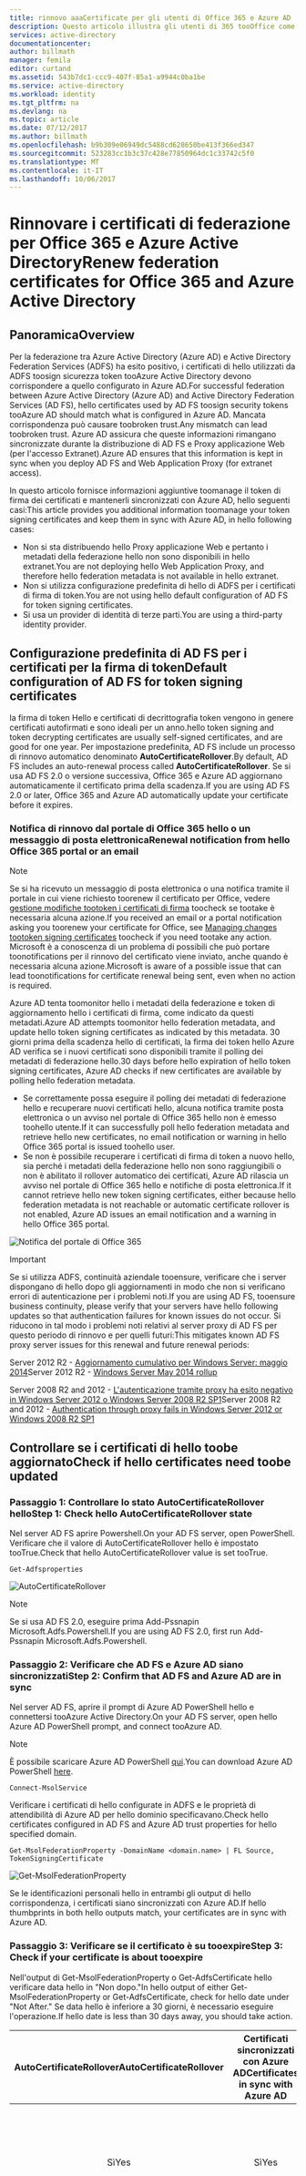 ```yaml
---
title: rinnovo aaaCertificate per gli utenti di Office 365 e Azure AD | Documenti Microsoft
description: Questo articolo illustra gli utenti di 365 tooOffice come tooresolve problemi con messaggi di posta elettronica informarli riguardo rinnovare un certificato.
services: active-directory
documentationcenter: 
author: billmath
manager: femila
editor: curtand
ms.assetid: 543b7dc1-ccc9-407f-85a1-a9944c0ba1be
ms.service: active-directory
ms.workload: identity
ms.tgt_pltfrm: na
ms.devlang: na
ms.topic: article
ms.date: 07/12/2017
ms.author: billmath
ms.openlocfilehash: b9b309e06949dc5488cd628650be413f366ed347
ms.sourcegitcommit: 523283cc1b3c37c428e77850964dc1c33742c5f0
ms.translationtype: MT
ms.contentlocale: it-IT
ms.lasthandoff: 10/06/2017
---
```

# <a name="renew-federation-certificates-for-office-365-and-azure-active-directory"></a><span data-ttu-id="60e2d-103">Rinnovare i certificati di federazione per Office 365 e Azure Active Directory</span><span class="sxs-lookup"><span data-stu-id="60e2d-103">Renew federation certificates for Office 365 and Azure Active Directory</span></span>
## <a name="overview"></a><span data-ttu-id="60e2d-104">Panoramica</span><span class="sxs-lookup"><span data-stu-id="60e2d-104">Overview</span></span>
<span data-ttu-id="60e2d-105">Per la federazione tra Azure Active Directory (Azure AD) e Active Directory Federation Services (ADFS) ha esito positivo, i certificati di hello utilizzati da ADFS toosign sicurezza token tooAzure Active Directory devono corrispondere a quello configurato in Azure AD.</span><span class="sxs-lookup"><span data-stu-id="60e2d-105">For successful federation between Azure Active Directory (Azure AD) and Active Directory Federation Services (AD FS), hello certificates used by AD FS toosign security tokens tooAzure AD should match what is configured in Azure AD.</span></span> <span data-ttu-id="60e2d-106">Mancata corrispondenza può causare toobroken trust.</span><span class="sxs-lookup"><span data-stu-id="60e2d-106">Any mismatch can lead toobroken trust.</span></span> <span data-ttu-id="60e2d-107">Azure AD assicura che queste informazioni rimangano sincronizzate durante la distribuzione di AD FS e Proxy applicazione Web (per l'accesso Extranet).</span><span class="sxs-lookup"><span data-stu-id="60e2d-107">Azure AD ensures that this information is kept in sync when you deploy AD FS and Web Application Proxy (for extranet access).</span></span>

<span data-ttu-id="60e2d-108">In questo articolo fornisce informazioni aggiuntive toomanage il token di firma dei certificati e mantenerli sincronizzati con Azure AD, hello seguenti casi:</span><span class="sxs-lookup"><span data-stu-id="60e2d-108">This article provides you additional information toomanage your token signing certificates and keep them in sync with Azure AD, in hello following cases:</span></span>

* <span data-ttu-id="60e2d-109">Non si sta distribuendo hello Proxy applicazione Web e pertanto i metadati della federazione hello non sono disponibili in hello extranet.</span><span class="sxs-lookup"><span data-stu-id="60e2d-109">You are not deploying hello Web Application Proxy, and therefore hello federation metadata is not available in hello extranet.</span></span>
* <span data-ttu-id="60e2d-110">Non si utilizza configurazione predefinita di hello di ADFS per i certificati di firma di token.</span><span class="sxs-lookup"><span data-stu-id="60e2d-110">You are not using hello default configuration of AD FS for token signing certificates.</span></span>
* <span data-ttu-id="60e2d-111">Si usa un provider di identità di terze parti.</span><span class="sxs-lookup"><span data-stu-id="60e2d-111">You are using a third-party identity provider.</span></span>

## <a name="default-configuration-of-ad-fs-for-token-signing-certificates"></a><span data-ttu-id="60e2d-112">Configurazione predefinita di AD FS per i certificati per la firma di token</span><span class="sxs-lookup"><span data-stu-id="60e2d-112">Default configuration of AD FS for token signing certificates</span></span>
<span data-ttu-id="60e2d-113">la firma di token Hello e certificati di decrittografia token vengono in genere certificati autofirmati e sono ideali per un anno.</span><span class="sxs-lookup"><span data-stu-id="60e2d-113">hello token signing and token decrypting certificates are usually self-signed certificates, and are good for one year.</span></span> <span data-ttu-id="60e2d-114">Per impostazione predefinita, AD FS include un processo di rinnovo automatico denominato **AutoCertificateRollover**.</span><span class="sxs-lookup"><span data-stu-id="60e2d-114">By default, AD FS includes an auto-renewal process called **AutoCertificateRollover**.</span></span> <span data-ttu-id="60e2d-115">Se si usa AD FS 2.0 o versione successiva, Office 365 e Azure AD aggiornano automaticamente il certificato prima della scadenza.</span><span class="sxs-lookup"><span data-stu-id="60e2d-115">If you are using AD FS 2.0 or later, Office 365 and Azure AD automatically update your certificate before it expires.</span></span>

### <a name="renewal-notification-from-hello-office-365-portal-or-an-email"></a><span data-ttu-id="60e2d-116">Notifica di rinnovo dal portale di Office 365 hello o un messaggio di posta elettronica</span><span class="sxs-lookup"><span data-stu-id="60e2d-116">Renewal notification from hello Office 365 portal or an email</span></span>
> [!NOTE]
> <span data-ttu-id="60e2d-117">Se si ha ricevuto un messaggio di posta elettronica o una notifica tramite il portale in cui viene richiesto toorenew il certificato per Office, vedere [gestione modifiche tootoken i certificati di firma](#managecerts) toocheck se tootake è necessaria alcuna azione.</span><span class="sxs-lookup"><span data-stu-id="60e2d-117">If you received an email or a portal notification asking you toorenew your certificate for Office, see [Managing changes tootoken signing certificates](#managecerts) toocheck if you need tootake any action.</span></span> <span data-ttu-id="60e2d-118">Microsoft è a conoscenza di un problema di possibili che può portare toonotifications per il rinnovo del certificato viene inviato, anche quando è necessaria alcuna azione.</span><span class="sxs-lookup"><span data-stu-id="60e2d-118">Microsoft is aware of a possible issue that can lead toonotifications for certificate renewal being sent, even when no action is required.</span></span>
>
>

<span data-ttu-id="60e2d-119">Azure AD tenta toomonitor hello i metadati della federazione e token di aggiornamento hello i certificati di firma, come indicato da questi metadati.</span><span class="sxs-lookup"><span data-stu-id="60e2d-119">Azure AD attempts toomonitor hello federation metadata, and update hello token signing certificates as indicated by this metadata.</span></span> <span data-ttu-id="60e2d-120">30 giorni prima della scadenza hello di certificati, la firma dei token hello Azure AD verifica se i nuovi certificati sono disponibili tramite il polling dei metadati di federazione hello.</span><span class="sxs-lookup"><span data-stu-id="60e2d-120">30 days before hello expiration of hello token signing certificates, Azure AD checks if new certificates are available by polling hello federation metadata.</span></span>

* <span data-ttu-id="60e2d-121">Se correttamente possa eseguire il polling dei metadati di federazione hello e recuperare nuovi certificati hello, alcuna notifica tramite posta elettronica o un avviso nel portale di Office 365 hello non è emesso toohello utente.</span><span class="sxs-lookup"><span data-stu-id="60e2d-121">If it can successfully poll hello federation metadata and retrieve hello new certificates, no email notification or warning in hello Office 365 portal is issued toohello user.</span></span>
* <span data-ttu-id="60e2d-122">Se non è possibile recuperare i certificati di firma di token a nuovo hello, sia perché i metadati della federazione hello non sono raggiungibili o non è abilitato il rollover automatico dei certificati, Azure AD rilascia un avviso nel portale di Office 365 hello e notifiche di posta elettronica.</span><span class="sxs-lookup"><span data-stu-id="60e2d-122">If it cannot retrieve hello new token signing certificates, either because hello federation metadata is not reachable or automatic certificate rollover is not enabled, Azure AD issues an email notification and a warning in hello Office 365 portal.</span></span>

![Notifica del portale di Office 365](./media/active-directory-aadconnect-o365-certs/notification.png)

> [!IMPORTANT]
> <span data-ttu-id="60e2d-124">Se si utilizza ADFS, continuità aziendale tooensure, verificare che i server dispongano di hello dopo gli aggiornamenti in modo che non si verificano errori di autenticazione per i problemi noti.</span><span class="sxs-lookup"><span data-stu-id="60e2d-124">If you are using AD FS, tooensure business continuity, please verify that your servers have hello following updates so that authentication failures for known issues do not occur.</span></span> <span data-ttu-id="60e2d-125">Si riducono in tal modo i problemi noti relativi al server proxy di AD FS per questo periodo di rinnovo e per quelli futuri:</span><span class="sxs-lookup"><span data-stu-id="60e2d-125">This mitigates known AD FS proxy server issues for this renewal and future renewal periods:</span></span>
>
> <span data-ttu-id="60e2d-126">Server 2012 R2 - [Aggiornamento cumulativo per Windows Server: maggio 2014](http://support.microsoft.com/kb/2955164)</span><span class="sxs-lookup"><span data-stu-id="60e2d-126">Server 2012 R2 - [Windows Server May 2014 rollup](http://support.microsoft.com/kb/2955164)</span></span>
>
> <span data-ttu-id="60e2d-127">Server 2008 R2 and 2012 - [L'autenticazione tramite proxy ha esito negativo in Windows Server 2012 o Windows Server 2008 R2 SP1](http://support.microsoft.com/kb/3094446)</span><span class="sxs-lookup"><span data-stu-id="60e2d-127">Server 2008 R2 and 2012 - [Authentication through proxy fails in Windows Server 2012 or Windows 2008 R2 SP1](http://support.microsoft.com/kb/3094446)</span></span>
>
>

## <span data-ttu-id="60e2d-128">Controllare se i certificati di hello toobe aggiornato<a name="managecerts"></a></span><span class="sxs-lookup"><span data-stu-id="60e2d-128">Check if hello certificates need toobe updated <a name="managecerts"></a></span></span>
### <a name="step-1-check-hello-autocertificaterollover-state"></a><span data-ttu-id="60e2d-129">Passaggio 1: Controllare lo stato AutoCertificateRollover hello</span><span class="sxs-lookup"><span data-stu-id="60e2d-129">Step 1: Check hello AutoCertificateRollover state</span></span>
<span data-ttu-id="60e2d-130">Nel server AD FS aprire Powershell.</span><span class="sxs-lookup"><span data-stu-id="60e2d-130">On your AD FS server, open PowerShell.</span></span> <span data-ttu-id="60e2d-131">Verificare che il valore di AutoCertificateRollover hello è impostato tooTrue.</span><span class="sxs-lookup"><span data-stu-id="60e2d-131">Check that hello AutoCertificateRollover value is set tooTrue.</span></span>

    Get-Adfsproperties

![AutoCertificateRollover](./media/active-directory-aadconnect-o365-certs/autocertrollover.png)

>[!NOTE] 
><span data-ttu-id="60e2d-133">Se si usa AD FS 2.0, eseguire prima Add-Pssnapin Microsoft.Adfs.Powershell.</span><span class="sxs-lookup"><span data-stu-id="60e2d-133">If you are using AD FS 2.0, first run Add-Pssnapin Microsoft.Adfs.Powershell.</span></span>

### <a name="step-2-confirm-that-ad-fs-and-azure-ad-are-in-sync"></a><span data-ttu-id="60e2d-134">Passaggio 2: Verificare che AD FS e Azure AD siano sincronizzati</span><span class="sxs-lookup"><span data-stu-id="60e2d-134">Step 2: Confirm that AD FS and Azure AD are in sync</span></span>
<span data-ttu-id="60e2d-135">Nel server AD FS, aprire il prompt di Azure AD PowerShell hello e connettersi tooAzure Active Directory.</span><span class="sxs-lookup"><span data-stu-id="60e2d-135">On your AD FS server, open hello Azure AD PowerShell prompt, and connect tooAzure AD.</span></span>

> [!NOTE]
> <span data-ttu-id="60e2d-136">È possibile scaricare Azure AD PowerShell [qui](https://technet.microsoft.com/library/jj151815.aspx).</span><span class="sxs-lookup"><span data-stu-id="60e2d-136">You can download Azure AD PowerShell [here](https://technet.microsoft.com/library/jj151815.aspx).</span></span>
>
>

    Connect-MsolService

<span data-ttu-id="60e2d-137">Verificare i certificati di hello configurate in ADFS e le proprietà di attendibilità di Azure AD per hello dominio specificavano.</span><span class="sxs-lookup"><span data-stu-id="60e2d-137">Check hello certificates configured in AD FS and Azure AD trust properties for hello specified domain.</span></span>

    Get-MsolFederationProperty -DomainName <domain.name> | FL Source, TokenSigningCertificate

![Get-MsolFederationProperty](./media/active-directory-aadconnect-o365-certs/certsync.png)

<span data-ttu-id="60e2d-139">Se le identificazioni personali hello in entrambi gli output di hello corrispondenza, i certificati siano sincronizzati con Azure AD.</span><span class="sxs-lookup"><span data-stu-id="60e2d-139">If hello thumbprints in both hello outputs match, your certificates are in sync with Azure AD.</span></span>

### <a name="step-3-check-if-your-certificate-is-about-tooexpire"></a><span data-ttu-id="60e2d-140">Passaggio 3: Verificare se il certificato è su tooexpire</span><span class="sxs-lookup"><span data-stu-id="60e2d-140">Step 3: Check if your certificate is about tooexpire</span></span>
<span data-ttu-id="60e2d-141">Nell'output di Get-MsolFederationProperty o Get-AdfsCertificate hello verificare data hello in "Non dopo."</span><span class="sxs-lookup"><span data-stu-id="60e2d-141">In hello output of either Get-MsolFederationProperty or Get-AdfsCertificate, check for hello date under "Not After."</span></span> <span data-ttu-id="60e2d-142">Se data hello è inferiore a 30 giorni, è necessario eseguire l'operazione.</span><span class="sxs-lookup"><span data-stu-id="60e2d-142">If hello date is less than 30 days away, you should take action.</span></span>

| <span data-ttu-id="60e2d-143">AutoCertificateRollover</span><span class="sxs-lookup"><span data-stu-id="60e2d-143">AutoCertificateRollover</span></span> | <span data-ttu-id="60e2d-144">Certificati sincronizzati con Azure AD</span><span class="sxs-lookup"><span data-stu-id="60e2d-144">Certificates in sync with Azure AD</span></span> | <span data-ttu-id="60e2d-145">I metadati della federazione sono accessibili pubblicamente</span><span class="sxs-lookup"><span data-stu-id="60e2d-145">Federation metadata is publicly accessible</span></span> | <span data-ttu-id="60e2d-146">Validità</span><span class="sxs-lookup"><span data-stu-id="60e2d-146">Validity</span></span> | <span data-ttu-id="60e2d-147">Azione</span><span class="sxs-lookup"><span data-stu-id="60e2d-147">Action</span></span> |
|:---:|:---:|:---:|:---:|:---:|
| <span data-ttu-id="60e2d-148">Sì</span><span class="sxs-lookup"><span data-stu-id="60e2d-148">Yes</span></span> |<span data-ttu-id="60e2d-149">Sì</span><span class="sxs-lookup"><span data-stu-id="60e2d-149">Yes</span></span> |<span data-ttu-id="60e2d-150">Sì</span><span class="sxs-lookup"><span data-stu-id="60e2d-150">Yes</span></span> |- |<span data-ttu-id="60e2d-151">Non è richiesta alcuna azione.</span><span class="sxs-lookup"><span data-stu-id="60e2d-151">No action needed.</span></span> <span data-ttu-id="60e2d-152">Vedere [Rinnovare automaticamente il certificato per la firma di token](#autorenew).</span><span class="sxs-lookup"><span data-stu-id="60e2d-152">See [Renew token signing certificate automatically](#autorenew).</span></span> |
| <span data-ttu-id="60e2d-153">Sì</span><span class="sxs-lookup"><span data-stu-id="60e2d-153">Yes</span></span> |<span data-ttu-id="60e2d-154">No</span><span class="sxs-lookup"><span data-stu-id="60e2d-154">No</span></span> |- |<span data-ttu-id="60e2d-155">Meno di 15 giorni</span><span class="sxs-lookup"><span data-stu-id="60e2d-155">Less than 15 days</span></span> |<span data-ttu-id="60e2d-156">Rinnovare immediatamente.</span><span class="sxs-lookup"><span data-stu-id="60e2d-156">Renew immediately.</span></span> <span data-ttu-id="60e2d-157">Vedere [Rinnovare manualmente il certificato per la firma di token](#manualrenew).</span><span class="sxs-lookup"><span data-stu-id="60e2d-157">See [Renew token signing certificate manually](#manualrenew).</span></span> |
| <span data-ttu-id="60e2d-158">No</span><span class="sxs-lookup"><span data-stu-id="60e2d-158">No</span></span> |- |- |<span data-ttu-id="60e2d-159">Meno di 30 giorni</span><span class="sxs-lookup"><span data-stu-id="60e2d-159">Less than 30 days</span></span> |<span data-ttu-id="60e2d-160">Rinnovare immediatamente.</span><span class="sxs-lookup"><span data-stu-id="60e2d-160">Renew immediately.</span></span> <span data-ttu-id="60e2d-161">Vedere [Rinnovare manualmente il certificato per la firma di token](#manualrenew).</span><span class="sxs-lookup"><span data-stu-id="60e2d-161">See [Renew token signing certificate manually](#manualrenew).</span></span> |

<span data-ttu-id="60e2d-162">\[-] Non è rilevante</span><span class="sxs-lookup"><span data-stu-id="60e2d-162">\[-]  Does not matter</span></span>

## <span data-ttu-id="60e2d-163">Rinnovare il token hello automaticamente il certificato di firma (scelta consigliata)<a name="autorenew"></a></span><span class="sxs-lookup"><span data-stu-id="60e2d-163">Renew hello token signing certificate automatically (recommended) <a name="autorenew"></a></span></span>
<span data-ttu-id="60e2d-164">Non è necessario tooperform operazioni manuali se entrambe operazioni hello seguenti sono vere:</span><span class="sxs-lookup"><span data-stu-id="60e2d-164">You don't need tooperform any manual steps if both of hello following are true:</span></span>

* <span data-ttu-id="60e2d-165">È stato distribuito il Proxy applicazione Web, che consente di accedere ai metadati di federazione toohello da hello extranet.</span><span class="sxs-lookup"><span data-stu-id="60e2d-165">You have deployed Web Application Proxy, which can enable access toohello federation metadata from hello extranet.</span></span>
* <span data-ttu-id="60e2d-166">Si sta utilizzando una configurazione predefinita di hello ADFS (AutoCertificateRollover è abilitato).</span><span class="sxs-lookup"><span data-stu-id="60e2d-166">You are using hello AD FS default configuration (AutoCertificateRollover is enabled).</span></span>

<span data-ttu-id="60e2d-167">Controllare hello seguente tooconfirm che hello certificato può essere aggiornato automaticamente.</span><span class="sxs-lookup"><span data-stu-id="60e2d-167">Check hello following tooconfirm that hello certificate can be automatically updated.</span></span>

<span data-ttu-id="60e2d-168">**1. hello proprietà ADFS AutoCertificateRollover deve essere impostato tooTrue.**</span><span class="sxs-lookup"><span data-stu-id="60e2d-168">**1. hello AD FS property AutoCertificateRollover must be set tooTrue.**</span></span> <span data-ttu-id="60e2d-169">Indica che ADFS genererà automaticamente nuova firma di token e i certificati di decrittografia dei token, prima di quelli scadenza hello precedente.</span><span class="sxs-lookup"><span data-stu-id="60e2d-169">This indicates that AD FS will automatically generate new token signing and token decryption certificates, before hello old ones expire.</span></span>

<span data-ttu-id="60e2d-170">**2. i metadati della federazione hello AD FS sono accessibili pubblicamente.**</span><span class="sxs-lookup"><span data-stu-id="60e2d-170">**2. hello AD FS federation metadata is publicly accessible.**</span></span> <span data-ttu-id="60e2d-171">Verificare che i metadati di federazione siano accessibili pubblicamente passando toohello URL seguente da un computer hello internet pubblico (all'esterno delle rete aziendale hello):</span><span class="sxs-lookup"><span data-stu-id="60e2d-171">Check that your federation metadata is publicly accessible by navigating toohello following URL from a computer on hello public internet (off of hello corporate network):</span></span>

<span data-ttu-id="60e2d-172">https://(your_FS_name)/federationmetadata/2007-06/federationmetadata.xml</span><span class="sxs-lookup"><span data-stu-id="60e2d-172">https://(your_FS_name)/federationmetadata/2007-06/federationmetadata.xml</span></span>

<span data-ttu-id="60e2d-173">dove `(your_FS_name) `viene sostituito con nome host del servizio federativo hello l'organizzazione utilizza, ad esempio fs.contoso.com.  Se si è in grado di tooverify di queste impostazioni correttamente, non è toodo qualsiasi altro elemento.</span><span class="sxs-lookup"><span data-stu-id="60e2d-173">where `(your_FS_name) `is replaced with hello federation service host name your organization uses, such as fs.contoso.com.  If you are able tooverify both of these settings successfully, you do not have toodo anything else.</span></span>  

<span data-ttu-id="60e2d-174">Esempio: https://fs.contoso.com/federationmetadata/2007-06/federationmetadata.xml</span><span class="sxs-lookup"><span data-stu-id="60e2d-174">Example: https://fs.contoso.com/federationmetadata/2007-06/federationmetadata.xml</span></span>

## <span data-ttu-id="60e2d-175">Rinnovare il token hello manualmente il certificato di firma<a name="manualrenew"></a></span><span class="sxs-lookup"><span data-stu-id="60e2d-175">Renew hello token signing certificate manually <a name="manualrenew"></a></span></span>
<span data-ttu-id="60e2d-176">È possibile scegliere toorenew certificati di firma del token hello manualmente.</span><span class="sxs-lookup"><span data-stu-id="60e2d-176">You may choose toorenew hello token signing certificates manually.</span></span> <span data-ttu-id="60e2d-177">Ad esempio, hello negli scenari seguenti potrebbero funzionare meglio per il rinnovo manuale:</span><span class="sxs-lookup"><span data-stu-id="60e2d-177">For example, hello following scenarios might work better for manual renewal:</span></span>

* <span data-ttu-id="60e2d-178">I certificati per la firma di token non sono certificati autofirmati.</span><span class="sxs-lookup"><span data-stu-id="60e2d-178">Token signing certificates are not self-signed certificates.</span></span> <span data-ttu-id="60e2d-179">Hello più comune motivo è che l'organizzazione gestisce i certificati di ADFS registrati da un'autorità di certificazione dell'organizzazione.</span><span class="sxs-lookup"><span data-stu-id="60e2d-179">hello most common reason for this is that your organization manages AD FS certificates enrolled from an organizational certificate authority.</span></span>
* <span data-ttu-id="60e2d-180">Sicurezza di rete non hello toobe metadati di federazione disponibili pubblicamente.</span><span class="sxs-lookup"><span data-stu-id="60e2d-180">Network security does not allow hello federation metadata toobe publicly available.</span></span>

<span data-ttu-id="60e2d-181">In questi scenari, ogni volta che si aggiorna il token hello firma dei certificati, è necessario aggiornare anche il dominio di Office 365 tramite comando PowerShell hello, Update-MsolFederatedDomain.</span><span class="sxs-lookup"><span data-stu-id="60e2d-181">In these scenarios, every time you update hello token signing certificates, you must also update your Office 365 domain by using hello PowerShell command, Update-MsolFederatedDomain.</span></span>

### <a name="step-1-ensure-that-ad-fs-has-new-token-signing-certificates"></a><span data-ttu-id="60e2d-182">Passaggio 1: Verificare che in ADFS siamo disponibili nuovi certificati per la firma di token</span><span class="sxs-lookup"><span data-stu-id="60e2d-182">Step 1: Ensure that AD FS has new token signing certificates</span></span>
<span data-ttu-id="60e2d-183">**Configurazione non predefinita**</span><span class="sxs-lookup"><span data-stu-id="60e2d-183">**Non-default configuration**</span></span>

<span data-ttu-id="60e2d-184">Se si utilizza una configurazione non predefinita di ADFS (in cui **AutoCertificateRollover** è troppo**False**), probabilmente si utilizza i certificati personalizzati (autofirmati).</span><span class="sxs-lookup"><span data-stu-id="60e2d-184">If you are using a non-default configuration of AD FS (where **AutoCertificateRollover** is set too**False**), you are probably using custom certificates (not self-signed).</span></span> <span data-ttu-id="60e2d-185">Per ulteriori informazioni sull'utilizzo dei certificati toorenew hello AD FS la firma di token, vedere [linee guida per i clienti che non usano ADFS i certificati autofirmati](https://msdn.microsoft.com/library/azure/JJ933264.aspx#BKMK_NotADFSCert).</span><span class="sxs-lookup"><span data-stu-id="60e2d-185">For more information about how toorenew hello AD FS token signing certificates, see [Guidance for customers not using AD FS self-signed certificates](https://msdn.microsoft.com/library/azure/JJ933264.aspx#BKMK_NotADFSCert).</span></span>

<span data-ttu-id="60e2d-186">**I metadati della federazione non sono disponibili pubblicamente**</span><span class="sxs-lookup"><span data-stu-id="60e2d-186">**Federation metadata is not publicly available**</span></span>

<span data-ttu-id="60e2d-187">Hello d'altro canto, se **AutoCertificateRollover** è troppo**True**, ma i metadati di federazione non sono accessibili pubblicamente, assicurarsi innanzitutto che i nuovi certificati di firma di token sono stati generati da Active Directory ADFS.</span><span class="sxs-lookup"><span data-stu-id="60e2d-187">On hello other hand, if **AutoCertificateRollover** is set too**True**, but your federation metadata is not publicly accessible, first make sure that new token signing certificates have been generated by AD FS.</span></span> <span data-ttu-id="60e2d-188">Verificare di che avere nuovo token di firma dei certificati da hello richiede alla procedura seguente:</span><span class="sxs-lookup"><span data-stu-id="60e2d-188">Confirm you have new token signing certificates by taking hello following steps:</span></span>

1. <span data-ttu-id="60e2d-189">Verificare che si è connessi nel server di toohello primaria AD FS.</span><span class="sxs-lookup"><span data-stu-id="60e2d-189">Verify that you are logged on toohello primary AD FS server.</span></span>
2. <span data-ttu-id="60e2d-190">Verificare i certificati di firma correnti hello in AD FS aprendo una finestra di comando di PowerShell ed eseguendo hello comando seguente:</span><span class="sxs-lookup"><span data-stu-id="60e2d-190">Check hello current signing certificates in AD FS by opening a PowerShell command window, and running hello following command:</span></span>

    <span data-ttu-id="60e2d-191">PS C:\>Get-ADFSCertificate –CertificateType token-signing</span><span class="sxs-lookup"><span data-stu-id="60e2d-191">PS C:\>Get-ADFSCertificate –CertificateType token-signing</span></span>

   > [!NOTE]
   > <span data-ttu-id="60e2d-192">Se si usa AD FS 2.0, è consigliabile eseguire prima Add-Pssnapin Microsoft.Adfs.Powershell.</span><span class="sxs-lookup"><span data-stu-id="60e2d-192">If you are using AD FS 2.0, you should run Add-Pssnapin Microsoft.Adfs.Powershell first.</span></span>
   >
   >
3. <span data-ttu-id="60e2d-193">Esaminare l'output del comando hello in tutti i certificati elencati.</span><span class="sxs-lookup"><span data-stu-id="60e2d-193">Look at hello command output at any certificates listed.</span></span> <span data-ttu-id="60e2d-194">Se ADFS è stato generato un nuovo certificato, verrà visualizzato nell'output di hello due certificati: uno per i quali hello **IsPrimary** valore **True** hello e **NotAfter** Data all'interno di 5 giorni e quella per cui **IsPrimary** è **False** e **NotAfter** riguarda un anno in hello future.</span><span class="sxs-lookup"><span data-stu-id="60e2d-194">If AD FS has generated a new certificate, you should see two certificates in hello output: one for which hello **IsPrimary** value is **True** and hello **NotAfter** date is within 5 days, and one for which **IsPrimary** is **False** and **NotAfter** is about a year in hello future.</span></span>
4. <span data-ttu-id="60e2d-195">Se solo un certificato e hello **NotAfter** data è entro 5 giorni, è necessario toogenerate un nuovo certificato.</span><span class="sxs-lookup"><span data-stu-id="60e2d-195">If you only see one certificate, and hello **NotAfter** date is within 5 days, you need toogenerate a new certificate.</span></span>
5. <span data-ttu-id="60e2d-196">toogenerate un nuovo certificato, eseguire hello comando al prompt dei comandi di PowerShell seguente: `PS C:\>Update-ADFSCertificate –CertificateType token-signing`.</span><span class="sxs-lookup"><span data-stu-id="60e2d-196">toogenerate a new certificate, execute hello following command at a PowerShell command prompt: `PS C:\>Update-ADFSCertificate –CertificateType token-signing`.</span></span>
6. <span data-ttu-id="60e2d-197">Verificare l'aggiornamento hello eseguendo hello comando seguente nuovamente: c: PS\>Get-ADFSCertificate – CertificateType-la firma di token</span><span class="sxs-lookup"><span data-stu-id="60e2d-197">Verify hello update by running hello following command again: PS C:\>Get-ADFSCertificate –CertificateType token-signing</span></span>

<span data-ttu-id="60e2d-198">Dovrebbero essere elencati due certificati, uno dei quali ha un **NotAfter** data di circa un anno nel futuro hello e quali hello **IsPrimary** valore **False**.</span><span class="sxs-lookup"><span data-stu-id="60e2d-198">Two certificates should be listed now, one of which has a **NotAfter** date of approximately one year in hello future, and for which hello **IsPrimary** value is **False**.</span></span>

### <a name="step-2-update-hello-new-token-signing-certificates-for-hello-office-365-trust"></a><span data-ttu-id="60e2d-199">Passaggio 2: Aggiornare nuovo token hello firma dei certificati per l'attendibilità hello Office 365</span><span class="sxs-lookup"><span data-stu-id="60e2d-199">Step 2: Update hello new token signing certificates for hello Office 365 trust</span></span>
<span data-ttu-id="60e2d-200">Aggiornamento di Office 365 con hello nuovi token firma i certificati toobe utilizzato per l'attendibilità di hello, come indicato di seguito.</span><span class="sxs-lookup"><span data-stu-id="60e2d-200">Update Office 365 with hello new token signing certificates toobe used for hello trust, as follows.</span></span>

1. <span data-ttu-id="60e2d-201">Aprire hello modulo dei Microsoft Azure Active Directory per Windows PowerShell.</span><span class="sxs-lookup"><span data-stu-id="60e2d-201">Open hello Microsoft Azure Active Directory Module for Windows PowerShell.</span></span>
2. <span data-ttu-id="60e2d-202">Eseguire $cred=Get-Credential.</span><span class="sxs-lookup"><span data-stu-id="60e2d-202">Run $cred=Get-Credential.</span></span> <span data-ttu-id="60e2d-203">Quando questo cmdlet richiede le credenziali, digitare le credenziali dell'account amministratore servizio cloud.</span><span class="sxs-lookup"><span data-stu-id="60e2d-203">When this cmdlet prompts you for credentials, type your cloud service administrator account credentials.</span></span>
3. <span data-ttu-id="60e2d-204">Eseguire Connect-MsolService –Credential $cred. Questo cmdlet si connette il servizio di cloud toohello.</span><span class="sxs-lookup"><span data-stu-id="60e2d-204">Run Connect-MsolService –Credential $cred. This cmdlet connects you toohello cloud service.</span></span> <span data-ttu-id="60e2d-205">Creazione di un contesto che consente la connessione del servizio cloud toohello è necessario prima di eseguire uno dei cmdlet di hello aggiuntivi installati dallo strumento hello.</span><span class="sxs-lookup"><span data-stu-id="60e2d-205">Creating a context that connects you toohello cloud service is required before running any of hello additional cmdlets installed by hello tool.</span></span>
4. <span data-ttu-id="60e2d-206">Se si eseguono questi comandi in un computer che non è un server federativo primario hello ADFS, eseguire Set-MSOLAdfscontext-Computer <AD FS primary server>, dove <AD FS primary server> è nome FQDN interno hello del server di hello primario AD FS.</span><span class="sxs-lookup"><span data-stu-id="60e2d-206">If you are running these commands on a computer that is not hello AD FS primary federation server, run Set-MSOLAdfscontext -Computer <AD FS primary server>, where <AD FS primary server> is hello internal FQDN name of hello primary AD FS server.</span></span> <span data-ttu-id="60e2d-207">Questo cmdlet crea un contesto che consente di connettersi tooAD ADFS.</span><span class="sxs-lookup"><span data-stu-id="60e2d-207">This cmdlet creates a context that connects you tooAD FS.</span></span>
5. <span data-ttu-id="60e2d-208">Eseguire Update-MSOLFederatedDomain –DomainName <domain>.</span><span class="sxs-lookup"><span data-stu-id="60e2d-208">Run Update-MSOLFederatedDomain –DomainName <domain>.</span></span> <span data-ttu-id="60e2d-209">Questo cmdlet Aggiorna le impostazioni di hello da ADFS nel servizio cloud hello e configura hello relazione di trust tra due hello.</span><span class="sxs-lookup"><span data-stu-id="60e2d-209">This cmdlet updates hello settings from AD FS into hello cloud service, and configures hello trust relationship between hello two.</span></span>

> [!NOTE]
> <span data-ttu-id="60e2d-210">Se è necessario toosupport più domini di primo livello, ad esempio contoso.com e fabrikam.com, è necessario utilizzare hello **SupportMultipleDomain** con qualsiasi cmdlet.</span><span class="sxs-lookup"><span data-stu-id="60e2d-210">If you need toosupport multiple top-level domains, such as contoso.com and fabrikam.com, you must use hello **SupportMultipleDomain** switch with any cmdlets.</span></span> <span data-ttu-id="60e2d-211">Per altre informazioni, vedere [Supporto di più domini per la federazione con Azure AD](active-directory-aadconnect-multiple-domains.md).</span><span class="sxs-lookup"><span data-stu-id="60e2d-211">For more information, see [Support for Multiple Top Level Domains](active-directory-aadconnect-multiple-domains.md).</span></span>
>
>

## <span data-ttu-id="60e2d-212">Ripristinare il trust di Azure AD con AD Connect <a name="connectrenew"></a></span><span class="sxs-lookup"><span data-stu-id="60e2d-212">Repair Azure AD trust by using Azure AD Connect <a name="connectrenew"></a></span></span>
<span data-ttu-id="60e2d-213">Se è configurata la farm di ADFS e trust di Azure AD mediante Azure AD Connect, è possibile utilizzare Azure AD Connect toodetect se è necessario tootake alcuna azione per il token di firma dei certificati.</span><span class="sxs-lookup"><span data-stu-id="60e2d-213">If you configured your AD FS farm and Azure AD trust by using Azure AD Connect, you can use Azure AD Connect toodetect if you need tootake any action for your token signing certificates.</span></span> <span data-ttu-id="60e2d-214">Se sono necessari i certificati di hello toorenew, è possibile utilizzare così toodo di Azure AD Connect.</span><span class="sxs-lookup"><span data-stu-id="60e2d-214">If you need toorenew hello certificates, you can use Azure AD Connect toodo so.</span></span>

<span data-ttu-id="60e2d-215">Per ulteriori informazioni, vedere [ripristino trust hello](active-directory-aadconnect-federation-management.md).</span><span class="sxs-lookup"><span data-stu-id="60e2d-215">For more information, see [Repairing hello trust](active-directory-aadconnect-federation-management.md).</span></span>
